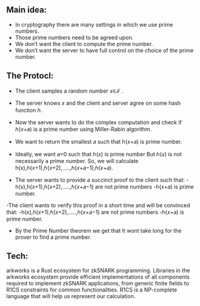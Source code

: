 ## Main idea:

- In cryptography there are many settings in which we use prime numbers.
- Those prime numbers need to be agreed upon.
- We don’t want the client to compute the prime number.
- We don’t want the server to have full control on the choice of the prime number.

## The Protocl:

- The client samples a random number 𝑥∈ℱ .
- The server knows 𝑥 and the client and server agree on some hash function ℎ.
- Now the server wants to do the complex computation and check if  ℎ(𝑥+𝑎)  is a prime number using Miller-Rabin algorithm.
- We want to return the smallest 𝑎 such that ℎ(𝑥+𝑎) is prime number.
- Ideally, we want 𝑎=0 such that ℎ(𝑥) is prime number But ℎ(𝑥)  is not necessarily a prime number.
So, we will calculate h(x),ℎ(𝑥+1),ℎ(𝑥+2),…..,ℎ(𝑥+𝑎−1),ℎ(𝑥+𝑎).

- The server wants to provide a succinct proof to the client such that:
   -h(x),ℎ(𝑥+1),ℎ(𝑥+2),…..,ℎ(𝑥+𝑎−1) are not prime numbers
   -ℎ(𝑥+𝑎) is prime number.

-The client wants to verify this proof in a short time and will be convinced that:
  -h(x),ℎ(𝑥+1),ℎ(𝑥+2),…..,ℎ(𝑥+𝑎−1) are not prime numbers
  -ℎ(𝑥+𝑎) is prime number.
- By the Prime Number theorem  we get that It wont take long for the prover to find a prime number.

## Tech:

arkworks is a Rust ecosystem for zkSNARK programming. 
Libraries in the arkworks ecosystem provide efficient implementations of all components required to implement zkSNARK applications, from generic finite fields to R1CS constraints for common functionalities.
R1CS is a NP-complete language that will help us represent our calculation.

